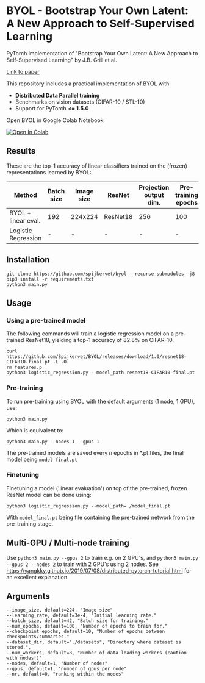 # BYOL - Bootstrap Your Own Latent: A New Approach to Self-Supervised Learning
PyTorch implementation of "Bootstrap Your Own Latent: A New Approach to Self-Supervised Learning" by J.B. Grill et al.

[Link to paper](https://arxiv.org/abs/2006.07733)

This repository includes a practical implementation of BYOL with:
- **Distributed Data Parallel training**
- Benchmarks on vision datasets (CIFAR-10 / STL-10)
- Support for PyTorch **<= 1.5.0**

Open BYOL in Google Colab Notebook

[![Open In Colab](https://colab.research.google.com/assets/colab-badge.svg)](https://colab.research.google.com/drive/1B68Ag_oRB0-rbb9AwC20onmknxyYho4B?usp=sharing)

## Results
These are the top-1 accuracy of linear classifiers trained on the (frozen) representations learned by BYOL:

| Method  | Batch size | Image size | ResNet | Projection output dim. | Pre-training epochs | Optimizer | STL-10 | CIFAR-10
| ------------- | ------------- | ------------- | ------------- | ------------- | ------------- | ------------- | ------------- | ------------- |
| BYOL + linear eval.  | 192 | 224x224 | ResNet18 | 256 | 100 | Adam | _ | **0.828** | 
| Logistic Regression | - | - | - | - | - | - | 0.358 | 0.389 |


## Installation
```
git clone https://github.com/spijkervet/byol --recurse-submodules -j8
pip3 install -r requirements.txt
python3 main.py
```


## Usage
### Using a pre-trained model
The following commands will train a logistic regression model on a pre-trained ResNet18, yielding a top-1 accuracy of 82.8% on CIFAR-10.
```
curl https://github.com/Spijkervet/BYOL/releases/download/1.0/resnet18-CIFAR10-final.pt -L -O
rm features.p
python3 logistic_regression.py --model_path resnet18-CIFAR10-final.pt
```

### Pre-training
To run pre-training using BYOL with the default arguments (1 node, 1 GPU), use:
```
python3 main.py
```

Which is equivalent to:
```
python3 main.py --nodes 1 --gpus 1
```
The pre-trained models are saved every *n* epochs in \*.pt files, the final model being `model-final.pt`

### Finetuning
Finetuning a model ('linear evaluation') on top of the pre-trained, frozen ResNet model can be done using:
```
python3 logistic_regression.py --model_path=./model_final.pt
```

With `model_final.pt` being file containing the pre-trained network from the pre-training stage.

## Multi-GPU / Multi-node training
Use `python3 main.py --gpus 2` to train e.g. on 2 GPU's, and `python3 main.py --gpus 2 --nodes 2` to train with 2 GPU's using 2 nodes.
See https://yangkky.github.io/2019/07/08/distributed-pytorch-tutorial.html for an excellent explanation.

## Arguments
```
--image_size, default=224, "Image size"
--learning_rate, default=3e-4, "Initial learning rate."
--batch_size, default=42, "Batch size for training."
--num_epochs, default=100, "Number of epochs to train for."
--checkpoint_epochs, default=10, "Number of epochs between checkpoints/summaries."
--dataset_dir, default="./datasets", "Directory where dataset is stored.",
--num_workers, default=8, "Number of data loading workers (caution with nodes!)"
--nodes, default=1, "Number of nodes"
--gpus, default=1, "number of gpus per node"
--nr, default=0, "ranking within the nodes"
```
